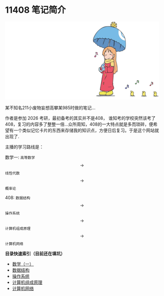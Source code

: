 <script async src="https://www.googletagmanager.com/gtag/js?id=G-HZR5NL55RB"></script>
<script src="scripts/google-analytics.js"></script>

# 11408 笔记简介

![Cover](img/Cover.jpg)

某不知名211小废物妄想高攀某985时做的笔记...

作者是参加 2026 考研，最初备考的其实并不是408， 谁知考的学校突然该考了408，复习的内容多了整整一倍...众所周知，408的一大特点就是多而琐碎，便希望有一个类似记忆卡片的东西来存储我的知识点，方便日后复习。于是这个网站就出现了.

主播的学习路线是：

数学一: `高等数学` $$\to$$ `线性代数` $$\to$$ `概率论`

408: `数据结构` $$\to$$ `操作系统` $$\to$$ `计算机组成原理` $$\to$$ `计算机网络`

**目录快速索引（目前还在填坑）**
* [数学（一）](数学一/README.md)
* [数据结构](408/数据结构/README.md)
* [操作系统](408/操作系统/README.md)
* [计算机组成原理](408/计算机组成原理/README.md)
* [计算机网络](408/计算机网络/README.md)



